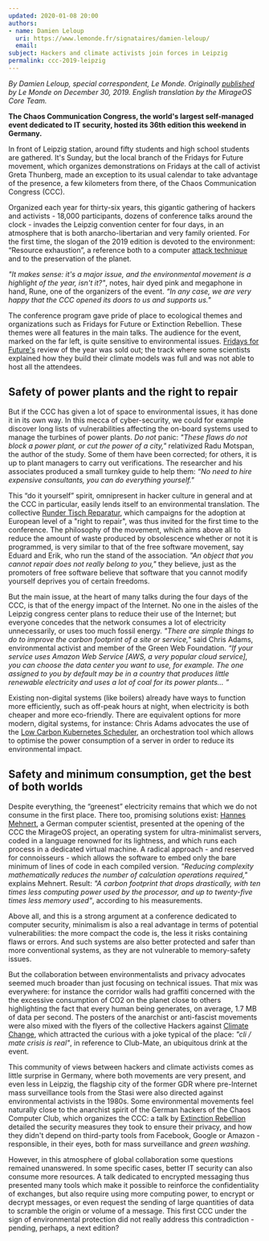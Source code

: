 ```yaml
---
updated: 2020-01-08 20:00
authors:
- name: Damien Leloup
  uri: https://www.lemonde.fr/signataires/damien-leloup/
  email:
subject: Hackers and climate activists join forces in Leipzig
permalink: ccc-2019-leipzig
---
```


_By Damien Leloup, special correspondent, Le Monde. Originally [published](https://www.lemonde.fr/pixels/article/2019/12/30/a-leipzig-hackers-et-militants-pour-le-climat-font-front-commun_6024362_4408996.html) by Le Monde on December 30, 2019. English translation by the MirageOS Core Team._

**The Chaos Communication Congress, the world's largest self-managed event dedicated to IT security, hosted its 36th edition this weekend in Germany.**

In front of Leipzig station, around fifty students and high school students are gathered.  It's Sunday, but the local branch of the Fridays for Future movement, which organizes demonstrations on Fridays at the call of activist Greta Thunberg, made an exception to its usual calendar to take advantage of the presence, a few kilometers from there, of the Chaos Communication Congress (CCC).

Organized each year for thirty-six years, this gigantic gathering of hackers and activists - 18,000 participants, dozens of conference talks around the clock - invades the Leipzig convention center for four days, in an atmosphere that is both anarcho-libertarian and very family oriented.  For the first time, the slogan of the 2019 edition is devoted to the environment: “Resource exhaustion”, a reference both to a computer [attack technique](https://en.wikipedia.org/wiki/Resource_exhaustion_attack) and to the preservation of the planet.

_"It makes sense: it's a major issue, and the environmental movement is a highlight of the year, isn't it?"_, notes, hair dyed pink and megaphone in hand, Rune, one of the organizers of the event. _“In any case, we are very happy that the CCC opened its doors to us and supports us."_

The conference program gave pride of place to ecological themes and organizations such as Fridays for Future or Extinction Rebellion. These themes were all features in the main talks.  The audience for the event, marked on the far left, is quite sensitive to environmental issues.  [Fridays for Future's](https://www.fridaysforfuture.org/) review of the year was sold out;  the track where some scientists explained how they build their climate models was full and was not able to host all the attendees.

## Safety of power plants and the right to repair 

But if the CCC has given a lot of space to environmental issues, it has done it in its own way.  In this mecca of cyber-security, we could for example discover long lists of vulnerabilities affecting the on-board systems used to manage the turbines of power plants. _Do not_ panic: _"These flaws do not block a power plant, or cut the power of a city,"_ relativized Radu Motspan, the author of the study.  Some of them have been corrected;  for others, it is up to plant managers to carry out verifications.  The researcher and his associates produced a small turnkey guide to help them: _“No need to hire expensive consultants, you can do everything yourself."_

This “do it yourself” spirit, omnipresent in hacker culture in general and at the CCC in particular, easily lends itself to an environmental translation.  The collective [Runder Tisch Reparatur](https://runder-tisch-reparatur.de/), which campaigns for the adoption at European level of a "right to repair", was thus invited for the first time to the conference.  The philosophy of the movement, which aims above all to reduce the amount of waste produced by obsolescence whether or not it is programmed, is very similar to that of the free software movement, say Eduard and Erik, who run the stand of the association. _"An object that you cannot repair does not really belong to you,"_ they believe, just as the promoters of free software believe that software that you cannot modify yourself deprives you of certain freedoms.

But the main issue, at the heart of many talks during the four days of the CCC, is that of the energy impact of the Internet.  No one in the aisles of the Leipzig congress center plans to reduce their use of the Internet;  but everyone concedes that the network consumes a lot of electricity unnecessarily, or uses too much fossil energy.  _"There are simple things to do to improve the carbon footprint of a site or service,"_ said Chris Adams, environmental activist and member of the Green Web Foundation.  _“If your service uses Amazon Web Service [AWS, a very popular cloud service], you can choose the data center you want to use, for example.  The one assigned to you by default may be in a country that produces little renewable electricity and uses a lot of coal for its power plants… ”_

Existing non-digital systems (like boilers) already have ways to function more efficiently, such as off-peak hours at night, when electricity is both cheaper and more eco-friendly. There are equivalent options for more modern, digital systems, for instance: Chris Adams advocates the use of the [Low Carbon Kubernetes Scheduler](http://ceur-ws.org/Vol-2382/ICT4S2019_paper_28.pdf), an orchestration tool which allows to optimise the power consumption of a server in order to reduce its environmental impact. 

## Safety and minimum consumption, get the best of both worlds

Despite everything, the “greenest” electricity remains that which we do not consume in the first place.  There too, promising solutions exist: [Hannes Mehnert](https://hannes.nqsb.io/), a German computer scientist, presented at the opening of the CCC the MirageOS project, an operating system for ultra-minimalist servers, coded in a language renowned for its lightness, and which runs each process in a dedicated virtual machine.  A radical approach - and reserved for connoisseurs - which allows the software to embed only the bare minimum of lines of code in each compiled version. _"Reducing complexity mathematically reduces the number of calculation operations required,"_ explains Mehnert.  Result: _"A carbon footprint that drops drastically, with ten times less computing power used by the processor, and up to twenty-five times less memory used"_, according to his measurements.

Above all, and this is a strong argument at a conference dedicated to computer security, minimalism is also a real advantage in terms of potential vulnerabilities: the more compact the code is, the less it risks containing flaws or errors.  And such systems are also better protected and safer than more conventional systems, as they are not vulnerable to memory-safety issues.

But the collaboration between environmentalists and privacy advocates seemed much broader than just focusing on technical issues. That mix was everywhere: for instance the corridor walls had graffiti concerned with the the excessive consumption of CO2 on the planet close to others highlighting the fact that every human being generates, on average, 1.7 MB of data per second. The posters of the anarchist or anti-fascist movements were also mixed with the flyers of the collective Hackers against [Climate Change](https://hacc.uber.space/Main_Page), which attracted the curious with a joke typical of the place: _"cli / mate crisis is real"_, in reference to Club-Mate, an ubiquitous drink at the event.

This community of views between hackers and climate activists comes as little surprise in Germany, where both movements are very present, and even less in Leipzig, the flagship city of the former GDR where pre-Internet mass surveillance tools from the Stasi were also directed against environmental activists in the 1980s. Some environmental movements feel naturally close to the anarchist spirit of the German hackers of the Chaos Computer Club, which organizes the CCC: a talk by [Extinction Rebellion](https://rebellion.earth/) detailed the security measures they took to ensure their privacy, and how they didn't depend on third-party tools from Facebook, Google or Amazon - responsible, in their eyes, both for mass surveillance and _green washing_.

However, in this atmosphere of global collaboration some questions remained unanswered.  In some specific cases, better IT security can also consume more resources.  A talk dedicated to encrypted messaging thus presented many tools which make it possible to reinforce the confidentiality of exchanges, but also require using more computing power, to encrypt or decrypt messages, or even request the sending of large quantities of data to scramble the origin or volume of a message.  This first CCC under the sign of environmental protection did not really address this contradiction - pending, perhaps, a next edition?

